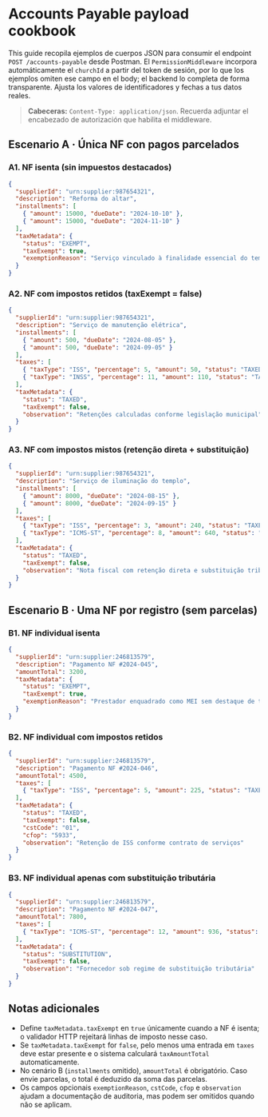 # Accounts Payable payload cookbook

This guide recopila ejemplos de cuerpos JSON para consumir el endpoint `POST /accounts-payable` desde Postman.
El `PermissionMiddleware` incorpora automáticamente el `churchId` a partir del token de sesión, por lo que los ejemplos omiten ese campo en el body; el backend lo completa de forma transparente. Ajusta los valores de identificadores y fechas a tus datos reales.

> **Cabeceras:** `Content-Type: application/json`. Recuerda adjuntar el encabezado de autorización que habilita el middleware.

## Escenario A · Única NF con pagos parcelados

### A1. NF isenta (sin impuestos destacados)
```json
{
  "supplierId": "urn:supplier:987654321",
  "description": "Reforma do altar",
  "installments": [
    { "amount": 15000, "dueDate": "2024-10-10" },
    { "amount": 15000, "dueDate": "2024-11-10" }
  ],
  "taxMetadata": {
    "status": "EXEMPT",
    "taxExempt": true,
    "exemptionReason": "Serviço vinculado à finalidade essencial do templo"
  }
}
```

### A2. NF com impostos retidos (taxExempt = false)
```json
{
  "supplierId": "urn:supplier:987654321",
  "description": "Serviço de manutenção elétrica",
  "installments": [
    { "amount": 500, "dueDate": "2024-08-05" },
    { "amount": 500, "dueDate": "2024-09-05" }
  ],
  "taxes": [
    { "taxType": "ISS", "percentage": 5, "amount": 50, "status": "TAXED" },
    { "taxType": "INSS", "percentage": 11, "amount": 110, "status": "TAXED" }
  ],
  "taxMetadata": {
    "status": "TAXED",
    "taxExempt": false,
    "observation": "Retenções calculadas conforme legislação municipal"
  }
}
```

### A3. NF com impostos mistos (retenção direta + substituição)
```json
{
  "supplierId": "urn:supplier:987654321",
  "description": "Serviço de iluminação do templo",
  "installments": [
    { "amount": 8000, "dueDate": "2024-08-15" },
    { "amount": 8000, "dueDate": "2024-09-15" }
  ],
  "taxes": [
    { "taxType": "ISS", "percentage": 3, "amount": 240, "status": "TAXED" },
    { "taxType": "ICMS-ST", "percentage": 8, "amount": 640, "status": "SUBSTITUTION" }
  ],
  "taxMetadata": {
    "status": "TAXED",
    "taxExempt": false,
    "observation": "Nota fiscal com retenção direta e substituição tributária"
  }
}
```

## Escenario B · Uma NF por registro (sem parcelas)

### B1. NF individual isenta
```json
{
  "supplierId": "urn:supplier:246813579",
  "description": "Pagamento NF #2024-045",
  "amountTotal": 3200,
  "taxMetadata": {
    "status": "EXEMPT",
    "taxExempt": true,
    "exemptionReason": "Prestador enquadrado como MEI sem destaque de tributos"
  }
}
```

### B2. NF individual com impostos retidos
```json
{
  "supplierId": "urn:supplier:246813579",
  "description": "Pagamento NF #2024-046",
  "amountTotal": 4500,
  "taxes": [
    { "taxType": "ISS", "percentage": 5, "amount": 225, "status": "TAXED" }
  ],
  "taxMetadata": {
    "status": "TAXED",
    "taxExempt": false,
    "cstCode": "01",
    "cfop": "5933",
    "observation": "Retenção de ISS conforme contrato de serviços"
  }
}
```

### B3. NF individual apenas com substituição tributária
```json
{
  "supplierId": "urn:supplier:246813579",
  "description": "Pagamento NF #2024-047",
  "amountTotal": 7800,
  "taxes": [
    { "taxType": "ICMS-ST", "percentage": 12, "amount": 936, "status": "SUBSTITUTION" }
  ],
  "taxMetadata": {
    "status": "SUBSTITUTION",
    "taxExempt": false,
    "observation": "Fornecedor sob regime de substituição tributária"
  }
}
```

## Notas adicionales

- Define `taxMetadata.taxExempt` en `true` únicamente cuando a NF é isenta; o validador HTTP rejeitará linhas de imposto nesse caso.
- Se `taxMetadata.taxExempt` for `false`, pelo menos uma entrada em `taxes` deve estar presente e o sistema calculará `taxAmountTotal` automaticamente.
- No cenário B (`installments` omitido), `amountTotal` é obrigatório. Caso envie parcelas, o total é deduzido da soma das parcelas.
- Os campos opcionais `exemptionReason`, `cstCode`, `cfop` e `observation` ajudam a documentação de auditoria, mas podem ser omitidos quando não se aplicam.
